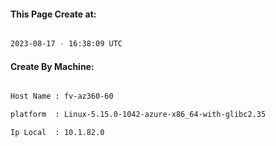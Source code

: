 
   
#### This Page Create at:

```bash

2023-08-17 - 16:38:09 UTC

```

#### Create By Machine:

```bash

Host Name : fv-az360-60

platform  : Linux-5.15.0-1042-azure-x86_64-with-glibc2.35

Ip Local  : 10.1.82.0

```

